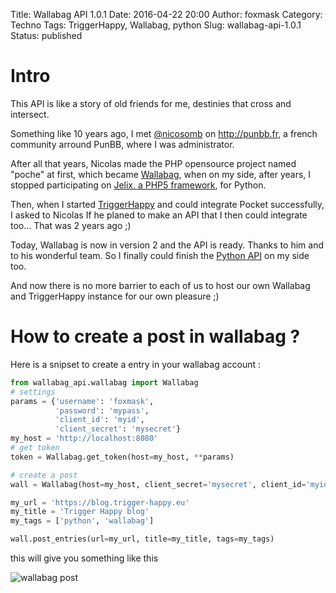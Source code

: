 Title: Wallabag API 1.0.1
Date: 2016-04-22 20:00
Author: foxmask
Category: Techno
Tags: TriggerHappy, Wallabag, python
Slug: wallabag-api-1.0.1
Status: published

# Intro

This API is like a story of old friends for me, destinies that cross and intersect.

Something like 10 years ago, I met [@nicosomb](https://twitter.com/nicosomb) on http://punbb.fr, a french community arround PunBB, 
where I was administrator.

After all that years, Nicolas made the PHP opensource project named "poche" at first, which became [Wallabag](https://www.wallabag.org/), 
when on my side, after years, I stopped participating on [Jelix, a PHP5 framework](http://jelix.org), for Python.

Then, when I started [TriggerHappy](https:/github.com/push-things/django-th/) and could integrate Pocket successfully,
I asked to Nicolas If he planed to make an API that I then could integrate too... That was 2 years ago ;)

Today, Wallabag is now in version 2 and the API is ready. Thanks to him and to his wonderful team. 
So I finally could finish the [Python API](https://github.com/foxmask/wallabag_api) on my side too.

And now there is no more barrier to each of us to host our own Wallabag and TriggerHappy instance for our own pleasure ;)

# How to create a post in wallabag ?

Here is a snipset to create a entry in your wallabag account :

```python
from wallabag_api.wallabag import Wallabag
# settings
params = {'username': 'foxmask',
          'password': 'mypass',
          'client_id': 'myid',
          'client_secret': 'mysecret'}
my_host = 'http://localhost:8080'
# get token
token = Wallabag.get_token(host=my_host, **params)

# create a post
wall = Wallabag(host=my_host, client_secret='mysecret', client_id='myid', token=token)

my_url = 'https://blog.trigger-happy.eu'
my_title = 'Trigger Happy blog'
my_tags = ['python', 'wallabag']

wall.post_entries(url=my_url, title=my_title, tags=my_tags)
```

this will give you something like this 

![wallabag post](https://raw.githubusercontent.com/foxmask/wallabag_api/master/wallabag.png)
